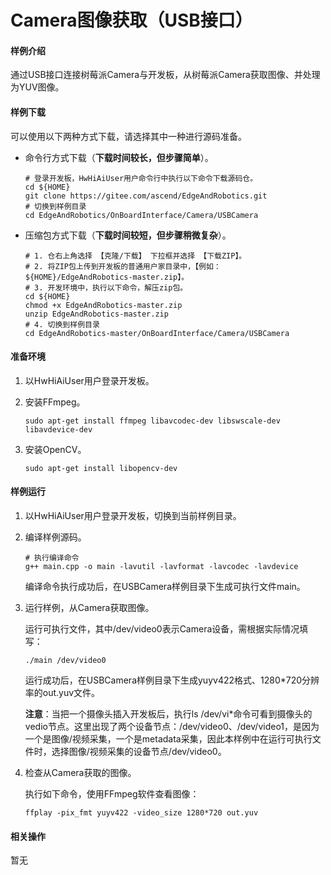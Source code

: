# Camera图像获取（USB接口）

#### 样例介绍

通过USB接口连接树莓派Camera与开发板，从树莓派Camera获取图像、并处理为YUV图像。

#### 样例下载

可以使用以下两种方式下载，请选择其中一种进行源码准备。

- 命令行方式下载（**下载时间较长，但步骤简单**）。

  ```
  # 登录开发板，HwHiAiUser用户命令行中执行以下命令下载源码仓。    
  cd ${HOME}     
  git clone https://gitee.com/ascend/EdgeAndRobotics.git
  # 切换到样例目录
  cd EdgeAndRobotics/OnBoardInterface/Camera/USBCamera
  ```

- 压缩包方式下载（**下载时间较短，但步骤稍微复杂**）。

  ```
  # 1. 仓右上角选择 【克隆/下载】 下拉框并选择 【下载ZIP】。     
  # 2. 将ZIP包上传到开发板的普通用户家目录中，【例如：${HOME}/EdgeAndRobotics-master.zip】。      
  # 3. 开发环境中，执行以下命令，解压zip包。      
  cd ${HOME} 
  chmod +x EdgeAndRobotics-master.zip
  unzip EdgeAndRobotics-master.zip
  # 4. 切换到样例目录
  cd EdgeAndRobotics-master/OnBoardInterface/Camera/USBCamera
  ```

#### 准备环境

1. 以HwHiAiUser用户登录开发板。

2. 安装FFmpeg。

   ```
   sudo apt-get install ffmpeg libavcodec-dev libswscale-dev libavdevice-dev
   ```

3. 安装OpenCV。

   ```
   sudo apt-get install libopencv-dev
   ```

#### 样例运行

1. 以HwHiAiUser用户登录开发板，切换到当前样例目录。

2. 编译样例源码。

   ```
   # 执行编译命令
   g++ main.cpp -o main -lavutil -lavformat -lavcodec -lavdevice
   ```

   编译命令执行成功后，在USBCamera样例目录下生成可执行文件main。

3. 运行样例，从Camera获取图像。

   运行可执行文件，其中/dev/video0表示Camera设备，需根据实际情况填写：

   ```
   ./main /dev/video0
   ```

   运行成功后，在USBCamera样例目录下生成yuyv422格式、1280*720分辨率的out.yuv文件。

   **注意**：当把一个摄像头插入开发板后，执行ls /dev/vi*命令可看到摄像头的vedio节点。这里出现了两个设备节点：/dev/video0、/dev/video1，是因为一个是图像/视频采集，一个是metadata采集，因此本样例中在运行可执行文件时，选择图像/视频采集的设备节点/dev/video0。

4. 检查从Camera获取的图像。

   执行如下命令，使用FFmpeg软件查看图像：

   ```
   ffplay -pix_fmt yuyv422 -video_size 1280*720 out.yuv
   ```

#### 相关操作

暂无